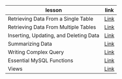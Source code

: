 | lesson                                 | link                                                                                       |
| -------------------------------------- | ------------------------------------------------------------------------------------------ |
| Retrieving Data From a Single Table    | [Link](./retrieving-data-from-a-single-table.md "Retrieving Data From a Single Table ")    |
| Retrieving Data From Multiple Tables   | [Link](./retrieving-data-from-multiple-tables.md "Retrieving Data From Multiple Tables")   |
| Inserting, Updating, and Deleting Data | [Link](./inserting-updating-and-deleting-data.md "Inserting, Updating, and Deleting Data") |
| Summarizing Data                       | [Link](./summarizing-data.md "Summarizing Data")                                           |
| Writing Complex Query                  | [Link](./writing-complex-query.md "Writing Complex Query")                                 |
| Essential MySQL Functions              | [Link](./essential-mysql-functions.md "Essential MySQL Functions")                         |
| Views                                  | [Link](./views.md "Views")                                                                 |
